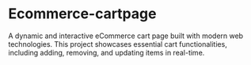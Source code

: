 # Ecommerce-cartpage
A dynamic and interactive eCommerce cart page built with modern web technologies. This project showcases essential cart functionalities, including adding, removing, and updating items in real-time.
